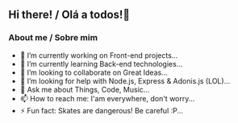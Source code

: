 ## Hi there! / Olá a todos!👋


### About me / Sobre mim

- 🔭 I’m currently working on Front-end projects...
- 🌱 I’m currently learning Back-end technologies...
- 👯 I’m looking to collaborate on Great Ideas...
- 🤔 I’m looking for help with Node.js, Express & Adonis.js (LOL)...
- 💬 Ask me about Things, Code, Music...
- 📫 How to reach me: I'am everywhere, don't worry...
- ⚡ Fun fact: Skates are dangerous! Be careful :P...
